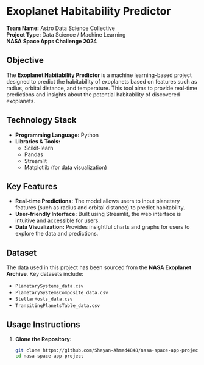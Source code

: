 # Exoplanet Habitability Predictor

**Team Name:** Astro Data Science Collective  
**Project Type:** Data Science / Machine Learning  
**NASA Space Apps Challenge 2024**

## Objective
The **Exoplanet Habitability Predictor** is a machine learning-based project designed to predict the habitability of exoplanets based on features such as radius, orbital distance, and temperature. This tool aims to provide real-time predictions and insights about the potential habitability of discovered exoplanets.

## Technology Stack
- **Programming Language:** Python
- **Libraries & Tools:**
  - Scikit-learn
  - Pandas
  - Streamlit
  - Matplotlib (for data visualization)
  
## Key Features
- **Real-time Predictions:** The model allows users to input planetary features (such as radius and orbital distance) to predict habitability.
- **User-friendly Interface:** Built using Streamlit, the web interface is intuitive and accessible for users.
- **Data Visualization:** Provides insightful charts and graphs for users to explore the data and predictions.
  
## Dataset
The data used in this project has been sourced from the **NASA Exoplanet Archive**. Key datasets include:
- `PlanetarySystems_data.csv`
- `PlanetarySystemsComposite_data.csv`
- `StellarHosts_data.csv`
- `TransitingPlanetsTable_data.csv`

## Usage Instructions
1. **Clone the Repository:**
   ```bash
   git clone https://github.com/Shayan-Ahmed4848/nasa-space-app-project.git
   cd nasa-space-app-project

